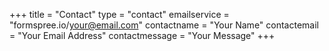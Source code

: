 +++
title = "Contact"
type = "contact"
emailservice = "formspree.io/your@email.com"
contactname = "Your Name"
contactemail = "Your Email Address"
contactmessage = "Your Message"
+++
